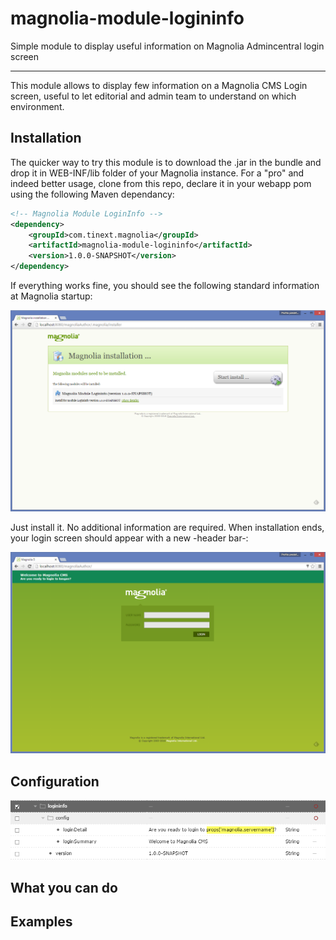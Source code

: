 # magnolia-module-logininfo
Simple module to display useful information on Magnolia Admincentral login screen

---
This module allows to display few information on a Magnolia CMS Login screen, useful to let editorial and admin team to understand on which environment.

## Installation

The quicker way to try this module is to download the .jar in the bundle and drop it in WEB-INF/lib folder of your Magnolia instance.
For a "pro" and indeed better usage, clone from this repo, declare it in your webapp pom using the following Maven dependancy: 

```xml
<!-- Magnolia Module LoginInfo -->
<dependency>
    <groupId>com.tinext.magnolia</groupId>
    <artifactId>magnolia-module-logininfo</artifactId>
    <version>1.0.0-SNAPSHOT</version>
</dependency>
```

If everything works fine, you should see the following standard information at Magnolia startup: 

![Magnolia Module Logininfo - Installation 1](https://raw.githubusercontent.com/matteopelucco/magnolia-module-logininfo/master/screenshot-001.png)

Just install it. No additional information are required.
When installation ends, your login screen should appear with a new -header bar-: 

![Magnolia Module Logininfo - Installation 2](https://raw.githubusercontent.com/matteopelucco/magnolia-module-logininfo/master/screenshot-002.png)



## Configuration

![Magnolia Module Logininfo - First Login](https://raw.githubusercontent.com/matteopelucco/magnolia-module-logininfo/master/screenshot-003.png)

## What you can do

## Examples


